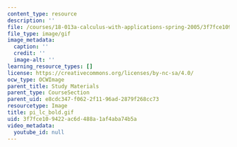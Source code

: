 ```yaml
---
content_type: resource
description: ''
file: /courses/18-013a-calculus-with-applications-spring-2005/3f7fce109422ac6d488a1af4aba74b5a_pi_lc_bold.gif
file_type: image/gif
image_metadata:
  caption: ''
  credit: ''
  image-alt: ''
learning_resource_types: []
license: https://creativecommons.org/licenses/by-nc-sa/4.0/
ocw_type: OCWImage
parent_title: Study Materials
parent_type: CourseSection
parent_uid: e8cdc347-f062-2f11-96ad-2879f268cc73
resourcetype: Image
title: pi_lc_bold.gif
uid: 3f7fce10-9422-ac6d-488a-1af4aba74b5a
video_metadata:
  youtube_id: null
---
```

